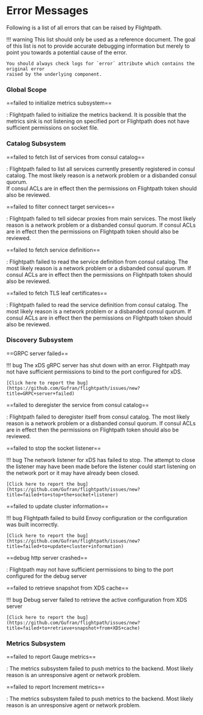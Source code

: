 # Error Messages

Following is a list of all errors that can be raised by Flightpath.

!!! warning
    This list should only be used as a reference document. The goal of this list is not
    to provide accurate debugging information but merely to point you towards a potential
    cause of the error.
    
    You should always check logs for `error` attribute which contains the original error
    raised by the underlying component.

### Global Scope

==failed to initialize metrics subsystem==

:    Flightpath failed to initialize the metrics backend. It is possible that the metrics
     sink is not listening on specified port or Flightpath does not have sufficient permissions
     on socket file.

### Catalog Subsystem

==failed to fetch list of services from consul catalog==

:    Flightpath failed to list all services currently presently registered in consul
     catalog. The most likely reason is a network problem or a disbanded consul quorum.  
     If consul ACLs are in effect then the permissions on Flightpath token should also be reviewed.
     
==failed to filter connect target services==

:    Flightpath failed to tell sidecar proxies from main services.
     The most likely reason is a network problem or a disbanded consul quorum.
     If consul ACLs are in effect then the permissions on Flightpath token should also be reviewed.

==failed to fetch service definition==

:    Flightpath failed to read the service definition from consul catalog.
     The most likely reason is a network problem or a disbanded consul quorum.
     If consul ACLs are in effect then the permissions on Flightpath token should also be reviewed.
     
==failed to fetch TLS leaf certificates==

:    Flightpath failed to read the service definition from consul catalog.
     The most likely reason is a network problem or a disbanded consul quorum.
     If consul ACLs are in effect then the permissions on Flightpath token should also be reviewed.

### Discovery Subsystem

==GRPC server failed==

!!! bug
    The xDS gRPC server has shut down with an error.
    Flightpath may not have sufficient permissions to bind to the port configured for xDS.  
     
    [Click here to report the bug](https://github.com/Gufran/flightpath/issues/new?title=GRPC+server+failed)
     
==failed to deregister the service from consul catalog==

:    Flightpath failed to deregister itself from consul catalog.
     The most likely reason is a network problem or a disbanded consul quorum.
     If consul ACLs are in effect then the permissions on Flightpath token should also be reviewed.
     
==failed to stop the socket listener==

!!! bug
    The network listener for xDS has failed to stop.
    The attempt to close the listener may have been made before the listener could start
    listening on the network port or it may have already been closed.  
    
    [Click here to report the bug](https://github.com/Gufran/flightpath/issues/new?title=failed+to+stop+the+socket+listener)
     
==failed to update cluster information==

!!! bug
    Flightpath failed to build Envoy configuration or the configuration was built incorrectly.
    
    [Click here to report the bug](https://github.com/Gufran/flightpath/issues/new?title=failed+to+update+cluster+information)
    
==debug http server crashed==

:    Flightpath may not have sufficient permissions to bing to the port configured for the debug server

==failed to retrieve snapshot from XDS cache==

!!! bug
    Debug server failed to retrieve the active configuration from XDS server
    
    [Click here to report the bug](https://github.com/Gufran/flightpath/issues/new?title=failed+to+retrieve+snapshot+from+XDS+cache)
    
### Metrics Subsystem

==failed to report Gauge metrics==

:    The metrics subsystem failed to push metrics to the backend. Most likely reason is an unresponsive
     agent or network problem.

==failed to report Increment metrics==

:    The metrics subsystem failed to push metrics to the backend. Most likely reason is an unresponsive
     agent or network problem.

